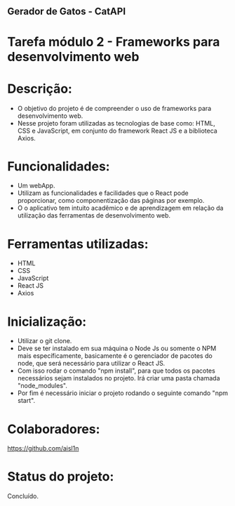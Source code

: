 ## Gerador de Gatos - CatAPI

# Tarefa módulo 2 - Frameworks para desenvolvimento web

# Descrição:

- O objetivo do projeto é de compreender o uso de frameworks para desenvolvimento web.
- Nesse projeto foram utilizadas as tecnologias de base como: HTML, CSS e JavaScript, em conjunto do framework React JS e a biblioteca Axios.

# Funcionalidades:

- Um webApp.
- Utilizam as funcionalidades e facilidades que o React pode proporcionar, como componentização das páginas por exemplo.
- O o aplicativo tem intuito acadêmico e de aprendizagem em relação da utilização das ferramentas de desenvolvimento web.

# Ferramentas utilizadas:

- HTML
- CSS
- JavaScript
- React JS
- Axios

# Inicialização:

- Utilizar o git clone.
- Deve se ter instalado em sua máquina o Node Js ou somente o NPM mais específicamente, basicamente é o gerenciador de pacotes do node, que será necessário para utilizar o React JS.
- Com isso rodar o comando "npm install", para que todos os pacotes necessários sejam instalados no projeto. Irá criar uma pasta chamada "node_modules".
- Por fim é necessário iniciar o projeto rodando o seguinte comando "npm start".

# Colaboradores:

https://github.com/aisl1n

# Status do projeto:

Concluído.
